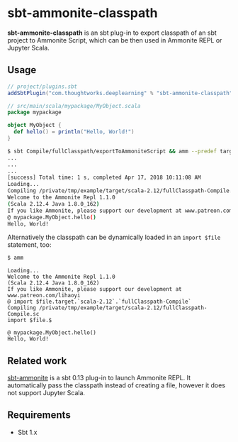 # sbt-ammonite-classpath

**sbt-ammonite-classpath** is an sbt plug-in to export classpath of an sbt project to Ammonite Script, which can be then used in Ammonite REPL or Jupyter Scala.

## Usage

``` sbt
// project/plugins.sbt
addSbtPlugin("com.thoughtworks.deeplearning" % "sbt-ammonite-classpath" % "1.0.0")
```

``` scala
// src/main/scala/mypackage/MyObject.scala
package mypackage

object MyObject {
  def hello() = println("Hello, World!")
}
```

``` bash
$ sbt Compile/fullClasspath/exportToAmmoniteScript && amm --predef target/scala-2.12/fullClasspath-Compile.sc
...
...
...
[success] Total time: 1 s, completed Apr 17, 2018 10:11:08 AM
Loading...
Compiling /private/tmp/example/target/scala-2.12/fullClasspath-Compile.sc
Welcome to the Ammonite Repl 1.1.0
(Scala 2.12.4 Java 1.8.0_162)
If you like Ammonite, please support our development at www.patreon.com/lihaoyi
@ mypackage.MyObject.hello() 
Hello, World!
```

Alternatively the classpath can be dynamically loaded in an `import $file` statement, too:

``` bash
$ amm
```

```
Loading...
Welcome to the Ammonite Repl 1.1.0
(Scala 2.12.4 Java 1.8.0_162)
If you like Ammonite, please support our development at www.patreon.com/lihaoyi
@ import $file.target.`scala-2.12`.`fullClasspath-Compile` 
Compiling /private/tmp/example/target/scala-2.12/fullClasspath-Compile.sc
import $file.$                                          

@ mypackage.MyObject.hello() 
Hello, World!
```
## Related work

[sbt-ammonite](https://github.com/alexarchambault/sbt-ammonite) is a sbt 0.13 plug-in to launch Ammonite REPL. It automatically pass the classpath instead of creating a file, however it does not support Jupyter Scala.

## Requirements

* Sbt 1.x
